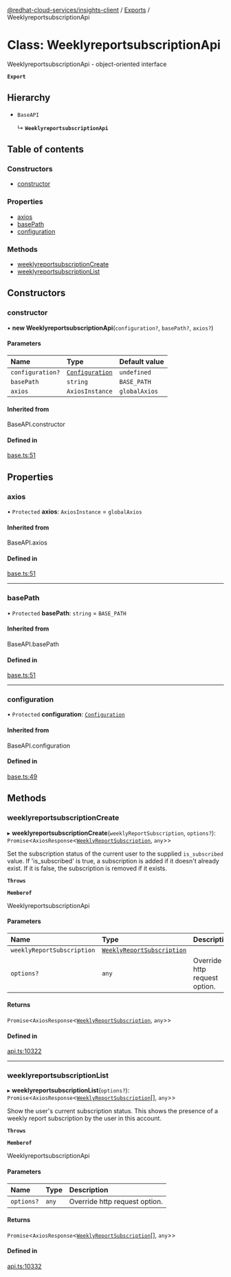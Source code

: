 [@redhat-cloud-services/insights-client](../README.md) / [Exports](../modules.md) / WeeklyreportsubscriptionApi

# Class: WeeklyreportsubscriptionApi

WeeklyreportsubscriptionApi - object-oriented interface

**`Export`**

## Hierarchy

- `BaseAPI`

  ↳ **`WeeklyreportsubscriptionApi`**

## Table of contents

### Constructors

- [constructor](WeeklyreportsubscriptionApi.md#constructor)

### Properties

- [axios](WeeklyreportsubscriptionApi.md#axios)
- [basePath](WeeklyreportsubscriptionApi.md#basepath)
- [configuration](WeeklyreportsubscriptionApi.md#configuration)

### Methods

- [weeklyreportsubscriptionCreate](WeeklyreportsubscriptionApi.md#weeklyreportsubscriptioncreate)
- [weeklyreportsubscriptionList](WeeklyreportsubscriptionApi.md#weeklyreportsubscriptionlist)

## Constructors

### constructor

• **new WeeklyreportsubscriptionApi**(`configuration?`, `basePath?`, `axios?`)

#### Parameters

| Name | Type | Default value |
| :------ | :------ | :------ |
| `configuration?` | [`Configuration`](Configuration.md) | `undefined` |
| `basePath` | `string` | `BASE_PATH` |
| `axios` | `AxiosInstance` | `globalAxios` |

#### Inherited from

BaseAPI.constructor

#### Defined in

[base.ts:51](https://github.com/mkholjuraev/javascript-clients/blob/master/packages/insights/base.ts#L51)

## Properties

### axios

• `Protected` **axios**: `AxiosInstance` = `globalAxios`

#### Inherited from

BaseAPI.axios

#### Defined in

[base.ts:51](https://github.com/mkholjuraev/javascript-clients/blob/master/packages/insights/base.ts#L51)

___

### basePath

• `Protected` **basePath**: `string` = `BASE_PATH`

#### Inherited from

BaseAPI.basePath

#### Defined in

[base.ts:51](https://github.com/mkholjuraev/javascript-clients/blob/master/packages/insights/base.ts#L51)

___

### configuration

• `Protected` **configuration**: [`Configuration`](Configuration.md)

#### Inherited from

BaseAPI.configuration

#### Defined in

[base.ts:49](https://github.com/mkholjuraev/javascript-clients/blob/master/packages/insights/base.ts#L49)

## Methods

### weeklyreportsubscriptionCreate

▸ **weeklyreportsubscriptionCreate**(`weeklyReportSubscription`, `options?`): `Promise`<`AxiosResponse`<[`WeeklyReportSubscription`](../interfaces/WeeklyReportSubscription.md), `any`\>\>

Set the subscription status of the current user to the supplied `is_subscribed` value.  If \'is_subscribed\' is true, a subscription is added if it doesn\'t already exist.  If it is false, the subscription is removed if it exists.

**`Throws`**

**`Memberof`**

WeeklyreportsubscriptionApi

#### Parameters

| Name | Type | Description |
| :------ | :------ | :------ |
| `weeklyReportSubscription` | [`WeeklyReportSubscription`](../interfaces/WeeklyReportSubscription.md) |  |
| `options?` | `any` | Override http request option. |

#### Returns

`Promise`<`AxiosResponse`<[`WeeklyReportSubscription`](../interfaces/WeeklyReportSubscription.md), `any`\>\>

#### Defined in

[api.ts:10322](https://github.com/mkholjuraev/javascript-clients/blob/master/packages/insights/api.ts#L10322)

___

### weeklyreportsubscriptionList

▸ **weeklyreportsubscriptionList**(`options?`): `Promise`<`AxiosResponse`<[`WeeklyReportSubscription`](../interfaces/WeeklyReportSubscription.md)[], `any`\>\>

Show the user\'s current subscription status.  This shows the presence of a weekly report subscription by the user in this account.

**`Throws`**

**`Memberof`**

WeeklyreportsubscriptionApi

#### Parameters

| Name | Type | Description |
| :------ | :------ | :------ |
| `options?` | `any` | Override http request option. |

#### Returns

`Promise`<`AxiosResponse`<[`WeeklyReportSubscription`](../interfaces/WeeklyReportSubscription.md)[], `any`\>\>

#### Defined in

[api.ts:10332](https://github.com/mkholjuraev/javascript-clients/blob/master/packages/insights/api.ts#L10332)
